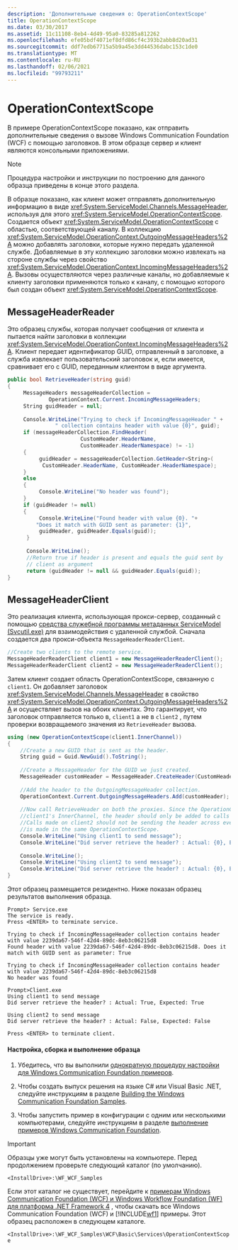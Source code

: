 ```yaml
---
description: 'Дополнительные сведения о: OperationContextScope'
title: OperationContextScope
ms.date: 03/30/2017
ms.assetid: 11c11108-8eb4-4d49-95a0-83285a812262
ms.openlocfilehash: efe05bdf4071ef8dfd86cf4c393b2abb8d20ad31
ms.sourcegitcommit: ddf7edb67715a5b9a45e3dd44536dabc153c1de0
ms.translationtype: MT
ms.contentlocale: ru-RU
ms.lasthandoff: 02/06/2021
ms.locfileid: "99793211"
---
```

# <a name="operationcontextscope"></a>OperationContextScope

В примере OperationContextScope показано, как отправить дополнительные сведения о вызове Windows Communication Foundation (WCF) с помощью заголовков. В этом образце сервер и клиент являются консольными приложениями.  
  
> [!NOTE]
> Процедура настройки и инструкции по построению для данного образца приведены в конце этого раздела.  
  
 В образце показано, как клиент может отправлять дополнительную информацию в виде <xref:System.ServiceModel.Channels.MessageHeader>, используя для этого <xref:System.ServiceModel.OperationContextScope>. Создается объект <xref:System.ServiceModel.OperationContextScope> с областью, соответствующей каналу. В коллекцию <xref:System.ServiceModel.OperationContext.OutgoingMessageHeaders%2A> можно добавлять заголовки, которые нужно передать удаленной службе. Добавляемые в эту коллекцию заголовки можно извлекать на стороне службы через свойство <xref:System.ServiceModel.OperationContext.IncomingMessageHeaders%2A>. Вызовы осуществляются через различные каналы, но добавляемые к клиенту заголовки применяются только к каналу, с помощью которого был создан объект <xref:System.ServiceModel.OperationContextScope>.  
  
## <a name="messageheaderreader"></a>MessageHeaderReader  

 Это образец службы, которая получает сообщения от клиента и пытается найти заголовки в коллекции <xref:System.ServiceModel.OperationContext.IncomingMessageHeaders%2A>. Клиент передает идентификатор GUID, отправленный в заголовке, а служба извлекает пользовательский заголовок и, если имеется, сравнивает его с GUID, переданным клиентом в виде аргумента.  
  
```csharp
public bool RetrieveHeader(string guid)  
{  
     MessageHeaders messageHeaderCollection =
             OperationContext.Current.IncomingMessageHeaders;  
     String guidHeader = null;  
  
     Console.WriteLine("Trying to check if IncomingMessageHeader " +  
               " collection contains header with value {0}", guid);  
     if (messageHeaderCollection.FindHeader(  
                       CustomHeader.HeaderName,
                       CustomHeader.HeaderNamespace) != -1)  
     {  
          guidHeader = messageHeaderCollection.GetHeader<String>(  
           CustomHeader.HeaderName, CustomHeader.HeaderNamespace);  
     }  
     else  
     {  
          Console.WriteLine("No header was found");  
     }  
     if (guidHeader != null)  
     {  
          Console.WriteLine("Found header with value {0}. "+
         "Does it match with GUID sent as parameter: {1}",
          guidHeader, guidHeader.Equals(guid));  
      }  
  
      Console.WriteLine();  
      //Return true if header is present and equals the guid sent by  
      // client as argument  
      return (guidHeader != null && guidHeader.Equals(guid));  
}  
```  
  
## <a name="messageheaderclient"></a>MessageHeaderClient  

 Это реализация клиента, использующая прокси-сервер, созданный с помощью [средства служебной программы метаданных ServiceModel (Svcutil.exe)](../servicemodel-metadata-utility-tool-svcutil-exe.md) для взаимодействия с удаленной службой. Сначала создается два прокси-объекта `MessageHeaderReaderClient`.  
  
```csharp
//Create two clients to the remote service.  
MessageHeaderReaderClient client1 = new MessageHeaderReaderClient();  
MessageHeaderReaderClient client2 = new MessageHeaderReaderClient();  
```  
  
 Затем клиент создает область OperationContextScope, связанную с `client1`. Он добавляет заголовок <xref:System.ServiceModel.Channels.MessageHeader> в свойство <xref:System.ServiceModel.OperationContext.OutgoingMessageHeaders%2A> и осуществляет вызов на обоих клиентах. Это гарантирует, что заголовок отправляется только в, `client1` а не в `client2` , путем проверки возвращаемого значения из `RetrieveHeader` вызова.  
  
```csharp
using (new OperationContextScope(client1.InnerChannel))  
{  
    //Create a new GUID that is sent as the header.  
    String guid = Guid.NewGuid().ToString();  
  
    //Create a MessageHeader for the GUID we just created.  
    MessageHeader customHeader = MessageHeader.CreateHeader(CustomHeader.HeaderName, CustomHeader.HeaderNamespace, guid);  
  
    //Add the header to the OutgoingMessageHeader collection.  
    OperationContext.Current.OutgoingMessageHeaders.Add(customHeader);  
  
    //Now call RetrieveHeader on both the proxies. Since the OperationContextScope is tied to
    //client1's InnerChannel, the header should only be added to calls made on that client.  
    //Calls made on client2 should not be sending the header across even though the call  
    //is made in the same OperationContextScope.  
    Console.WriteLine("Using client1 to send message");  
    Console.WriteLine("Did server retrieve the header? : Actual: {0}, Expected: True", client1.RetrieveHeader(guid));  
  
    Console.WriteLine();  
    Console.WriteLine("Using client2 to send message");  
    Console.WriteLine("Did server retrieve the header? : Actual: {0}, Expected: False", client2.RetrieveHeader(guid));  
}  
```  
  
 Этот образец размещается резидентно. Ниже показан образец результатов выполнения образца.  
  
```console  
Prompt> Service.exe  
The service is ready.  
Press <ENTER> to terminate service.  
  
Trying to check if IncomingMessageHeader collection contains header with value 2239da67-546f-42d4-89dc-8eb3c06215d8  
Found header with value 2239da67-546f-42d4-89dc-8eb3c06215d8. Does it match with GUID sent as parameter: True  
  
Trying to check if IncomingMessageHeader collection contains header with value 2239da67-546f-42d4-89dc-8eb3c06215d8  
No header was found  
  
Prompt>Client.exe  
Using client1 to send message  
Did server retrieve the header? : Actual: True, Expected: True  
  
Using client2 to send message  
Did server retrieve the header? : Actual: False, Expected: False  
  
Press <ENTER> to terminate client.  
```  
  
#### <a name="to-set-up-build-and-run-the-sample"></a>Настройка, сборка и выполнение образца  
  
1. Убедитесь, что вы выполнили [однократную процедуру настройки для Windows Communication Foundation примеров](one-time-setup-procedure-for-the-wcf-samples.md).  
  
2. Чтобы создать выпуск решения на языке C# или Visual Basic .NET, следуйте инструкциям в разделе [Building the Windows Communication Foundation Samples](building-the-samples.md).  
  
3. Чтобы запустить пример в конфигурации с одним или несколькими компьютерами, следуйте инструкциям в разделе [выполнение примеров Windows Communication Foundation](running-the-samples.md).  
  
> [!IMPORTANT]
> Образцы уже могут быть установлены на компьютере. Перед продолжением проверьте следующий каталог (по умолчанию).  
>
> `<InstallDrive>:\WF_WCF_Samples`  
>
> Если этот каталог не существует, перейдите к [примерам Windows Communication Foundation (WCF) и Windows Workflow Foundation (WF) для платформа .NET Framework 4](https://www.microsoft.com/download/details.aspx?id=21459) , чтобы скачать все Windows Communication Foundation (WCF) и [!INCLUDE[wf1](../../../../includes/wf1-md.md)] примеры. Этот образец расположен в следующем каталоге.  
>
> `<InstallDrive>:\WF_WCF_Samples\WCF\Basic\Services\OperationContextScope`  

